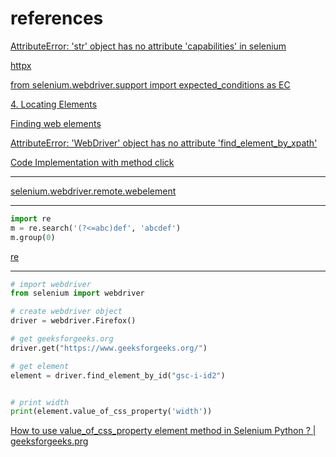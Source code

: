 # references

[AttributeError: 'str' object has no attribute 'capabilities' in selenium](https://stackoverflow.com/questions/76928765/attributeerror-str-object-has-no-attribute-capabilities-in-selenium)

[httpx](https://www.python-httpx.org/)

[from selenium.webdriver.support import expected_conditions as EC](https://stackoverflow.com/questions/71365879/python-selenium-print-element-value-returns-session-xxx-element-xxx-and-n)

[4. Locating Elements](https://selenium-python.readthedocs.io/locating-elements.html)

[Finding web elements](https://www.selenium.dev/documentation/webdriver/elements/finders/)

[AttributeError: 'WebDriver' object has no attribute 'find_element_by_xpath'](https://stackoverflow.com/questions/72754651/attributeerror-webdriver-object-has-no-attribute-find-element-by-xpath)

[Code Implementation with method click](https://www.tutorialspoint.com/how-to-click-button-selenium-python)

____

[selenium.webdriver.remote.webelement](https://www.selenium.dev/selenium/docs/api/py/webdriver_remote/selenium.webdriver.remote.webelement.html)

____

```python
import re
m = re.search('(?<=abc)def', 'abcdef')
m.group(0)
```

[re](https://docs.python.org/3/library/re.html)

____

```python
# import webdriver 
from selenium import webdriver 

# create webdriver object 
driver = webdriver.Firefox() 

# get geeksforgeeks.org 
driver.get("https://www.geeksforgeeks.org/") 

# get element 
element = driver.find_element_by_id("gsc-i-id2") 


# print width 
print(element.value_of_css_property('width')) 
```

[How to use value_of_css_property element method in Selenium Python ? | geeksforgeeks.prg](https://www.geeksforgeeks.org/value_of_css_property-element-method-selenium-python/)
